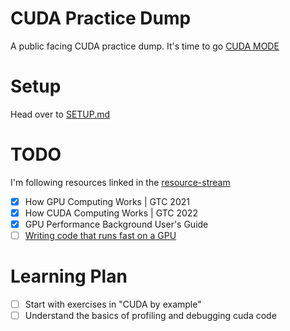 # CUDA Practice Dump
A public facing CUDA practice dump. It's time to go [CUDA MODE](https://github.com/cuda-mode)

# Setup

Head over to [SETUP.md](setup.md)

# TODO
I'm following resources linked in the [resource-stream](https://github.com/cuda-mode/resource-stream)
- [x] How GPU Computing Works | GTC 2021
- [x] How CUDA Computing Works | GTC 2022
- [x] GPU Performance Background User's Guide
- [ ] [Writing code that runs fast on a GPU](https://youtu.be/8sDg-lD1fZQ?si=8e5t2CXsgS6-2cYV)

# Learning Plan
- [ ] Start with exercises in "CUDA by example"
- [ ] Understand the basics of profiling and debugging cuda code
